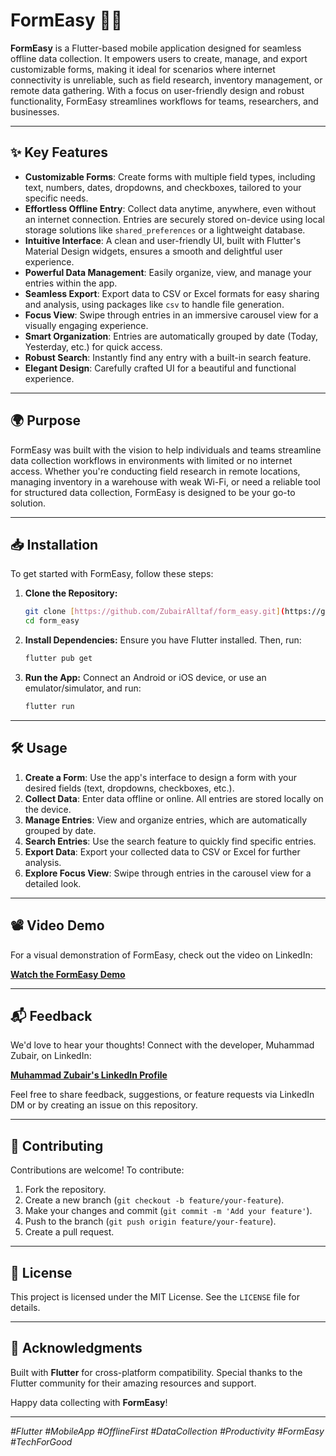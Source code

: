 # FormEasy 📱✨

**FormEasy** is a Flutter-based mobile application designed for seamless offline data collection. It empowers users to create, manage, and export customizable forms, making it ideal for scenarios where internet connectivity is unreliable, such as field research, inventory management, or remote data gathering. With a focus on user-friendly design and robust functionality, FormEasy streamlines workflows for teams, researchers, and businesses.

---

## ✨ Key Features

* **Customizable Forms**: Create forms with multiple field types, including text, numbers, dates, dropdowns, and checkboxes, tailored to your specific needs.
* **Effortless Offline Entry**: Collect data anytime, anywhere, even without an internet connection. Entries are securely stored on-device using local storage solutions like `shared_preferences` or a lightweight database.
* **Intuitive Interface**: A clean and user-friendly UI, built with Flutter's Material Design widgets, ensures a smooth and delightful user experience.
* **Powerful Data Management**: Easily organize, view, and manage your entries within the app.
* **Seamless Export**: Export data to CSV or Excel formats for easy sharing and analysis, using packages like `csv` to handle file generation.
* **Focus View**: Swipe through entries in an immersive carousel view for a visually engaging experience.
* **Smart Organization**: Entries are automatically grouped by date (Today, Yesterday, etc.) for quick access.
* **Robust Search**: Instantly find any entry with a built-in search feature.
* **Elegant Design**: Carefully crafted UI for a beautiful and functional experience.

---

## 🌍 Purpose

FormEasy was built with the vision to help individuals and teams streamline data collection workflows in environments with limited or no internet access. Whether you're conducting field research in remote locations, managing inventory in a warehouse with weak Wi-Fi, or need a reliable tool for structured data collection, FormEasy is designed to be your go-to solution.

---

## 📥 Installation

To get started with FormEasy, follow these steps:

1.  **Clone the Repository:**
    ```sh
    git clone [https://github.com/ZubairAlltaf/form_easy.git](https://github.com/ZubairAlltaf/form_easy.git)
    cd form_easy
    ```

2.  **Install Dependencies:**
    Ensure you have Flutter installed. Then, run:
    ```sh
    flutter pub get
    ```

3.  **Run the App:**
    Connect an Android or iOS device, or use an emulator/simulator, and run:
    ```sh
    flutter run
    ```

---

## 🛠 Usage

1.  **Create a Form**: Use the app's interface to design a form with your desired fields (text, dropdowns, checkboxes, etc.).
2.  **Collect Data**: Enter data offline or online. All entries are stored locally on the device.
3.  **Manage Entries**: View and organize entries, which are automatically grouped by date.
4.  **Search Entries**: Use the search feature to quickly find specific entries.
5.  **Export Data**: Export your collected data to CSV or Excel for further analysis.
6.  **Explore Focus View**: Swipe through entries in the carousel view for a detailed look.

---

## 📽 Video Demo

For a visual demonstration of FormEasy, check out the video on LinkedIn:

**[Watch the FormEasy Demo](https://www.linkedin.com/feed/update/urn:li:activity:7198739429253279744/)**

---

## 📬 Feedback

We'd love to hear your thoughts! Connect with the developer, Muhammad Zubair, on LinkedIn:

**[Muhammad Zubair's LinkedIn Profile](https://www.linkedin.com/in/muhammad-zubair-allaf/)**

Feel free to share feedback, suggestions, or feature requests via LinkedIn DM or by creating an issue on this repository.

---

## 🌟 Contributing

Contributions are welcome! To contribute:

1.  Fork the repository.
2.  Create a new branch (`git checkout -b feature/your-feature`).
3.  Make your changes and commit (`git commit -m 'Add your feature'`).
4.  Push to the branch (`git push origin feature/your-feature`).
5.  Create a pull request.

---

## 📝 License

This project is licensed under the MIT License. See the `LICENSE` file for details.

---

## 🙌 Acknowledgments

Built with **Flutter** for cross-platform compatibility. Special thanks to the Flutter community for their amazing resources and support.

Happy data collecting with **FormEasy**!

---
*#Flutter #MobileApp #OfflineFirst #DataCollection #Productivity #FormEasy #TechForGood*
